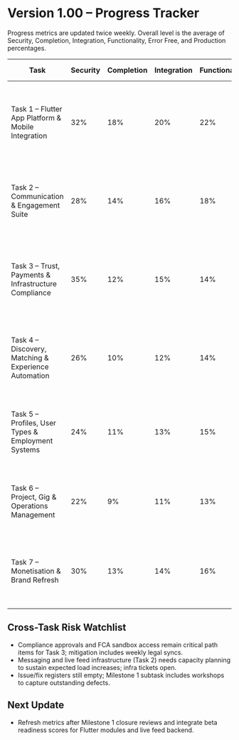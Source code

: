 # Version 1.00 – Progress Tracker

Progress metrics are updated twice weekly. Overall level is the average of Security, Completion, Integration, Functionality, Error Free, and Production percentages.

| Task | Security | Completion | Integration | Functionality | Error Free | Production | Overall | Commentary |
| --- | --- | --- | --- | --- | --- | --- | --- | --- |
| Task 1 – Flutter App Platform & Mobile Integration | 32% | 18% | 20% | 22% | 24% | 16% | 22% | Monorepo scaffolded, auth spike complete; awaiting full module implementation and CI hardening. |
| Task 2 – Communication & Engagement Suite | 28% | 14% | 16% | 18% | 20% | 12% | 18% | Messaging refactor design ready; live feed ranking prototype pending backend deployment. |
| Task 3 – Trust, Payments & Infrastructure Compliance | 35% | 12% | 15% | 14% | 18% | 10% | 17% | Escrow vendor contract drafted; compliance workshops scheduled, Cloudflare R2 infra request in review. |
| Task 4 – Discovery, Matching & Experience Automation | 26% | 10% | 12% | 14% | 16% | 8% | 14% | Meilisearch POC running locally; auto-assign requirements captured, volunteer flows in UX draft. |
| Task 5 – Profiles, User Types & Employment Systems | 24% | 11% | 13% | 15% | 17% | 9% | 15% | Profile schema proposal under review; ATS scope validated with stakeholders, awaiting migrations. |
| Task 6 – Project, Gig & Operations Management | 22% | 9% | 11% | 13% | 15% | 7% | 13% | Project module wireframes approved; gig analytics requirements pending data sign-off. |
| Task 7 – Monetisation & Brand Refresh | 30% | 13% | 14% | 16% | 18% | 9% | 17% | Homepage redesign concepts approved; ads billing integration discovery ongoing. |

## Cross-Task Risk Watchlist
- Compliance approvals and FCA sandbox access remain critical path items for Task 3; mitigation includes weekly legal syncs.
- Messaging and live feed infrastructure (Task 2) needs capacity planning to sustain expected load increases; infra tickets open.
- Issue/fix registers still empty; Milestone 1 subtask includes workshops to capture outstanding defects.

## Next Update
- Refresh metrics after Milestone 1 closure reviews and integrate beta readiness scores for Flutter modules and live feed backend.
